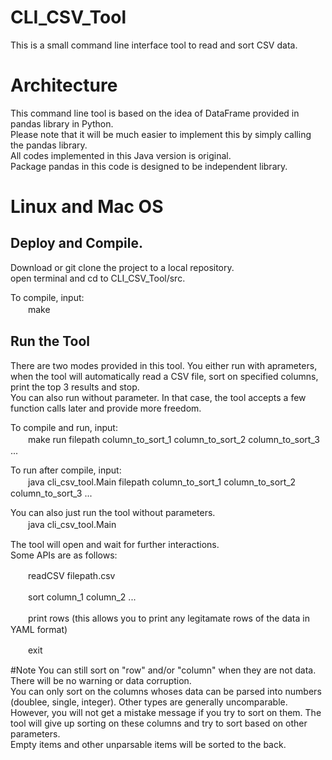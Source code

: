 # CLI_CSV_Tool
This is a small command line interface tool to read and sort CSV data.

# Architecture
This command line tool is based on the idea of DataFrame provided in pandas library in Python. <br/>
Please note that it will be much easier to implement this by simply calling the pandas library. <br/>
All codes implemented in this Java version is original. <br/>
Package pandas in this code is designed to be independent library. <br/>

# Linux and Mac OS
## Deploy and Compile.
Download or git clone the project to a local repository. <br/>
open terminal and cd to CLI_CSV_Tool/src. <br/>

To compile, input:<br/>
　　make

## Run the Tool
There are two modes provided in this tool. You either run with aprameters, when the tool will automatically read a CSV file, sort on specified columns, print the top 3 results and stop. <br/>
You can also run without parameter. In that case, the tool accepts a few function calls later and provide more freedom.

To compile and run, input: <br/>
　　make run filepath column_to_sort_1 column_to_sort_2 column_to_sort_3 ...

To run after compile, input:<br/>
　　java cli_csv_tool.Main filepath column_to_sort_1 column_to_sort_2 column_to_sort_3 ...

You can also just run the tool without parameters.<br/>
　　java cli_csv_tool.Main
  
The tool will open and wait for further interactions.<br/>
Some APIs are as follows:

　　readCSV filepath.csv
  
　　sort column_1 column_2 ...
  
　　print rows (this allows you to print any legitamate rows of the data in YAML format)
  
　　exit

#Note
You can still sort on "row" and/or "column" when they are not data. There will be no warning or data corruption. <br/>
You can only sort on the columns whoses data can be parsed into numbers (doublee, single, integer). Other types are generally uncomparable. However, you will not get a mistake message if you try to sort on them. The tool will give up sorting on these columns and try to sort based on other parameters. <br/>
Empty items and other unparsable items will be sorted to the back.
